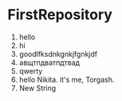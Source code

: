 # FirstRepository

1. hello
2. hi
3. goodlfksdnkgnkjfgnkjdf
4. авщтпдватпдтвад
5. qwerty
6. hello Nikita. it's me, Torgash. 
7. New String
